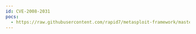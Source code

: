```yaml
---
id: CVE-2008-2031
pocs:
  - https://raw.githubusercontent.com/rapid7/metasploit-framework/master/modules/auxiliary/dos/windows/ftp/vicftps50_list.rb
---
```

